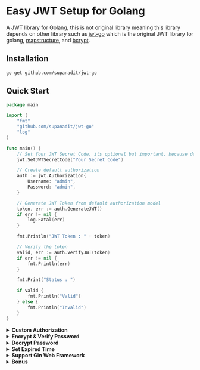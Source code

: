 # Easy JWT Setup for Golang

A JWT library for Golang, this is not original library meaning this library depends on other library such as [jwt-go](https://github.com/dgrijalva/jwt-go) which is the original JWT library for golang, [mapstructure](github.com/mitchellh/mapstructure), and [bcrypt](golang.org/x/crypto/bcrypt).

## Installation

`go get github.com/supanadit/jwt-go`

## Quick Start

```go
package main

import (
	"fmt"
	"github.com/supanadit/jwt-go"
	"log"
)

func main() {
	// Set Your JWT Secret Code, its optional but important, because default secret code is very insecure
	jwt.SetJWTSecretCode("Your Secret Code")

	// Create default authorization
	auth := jwt.Authorization{
		Username: "admin",
		Password: "admin",
	}

	// Generate JWT Token from default authorization model
	token, err := auth.GenerateJWT()
	if err != nil {
		log.Fatal(err)
	}

	fmt.Println("JWT Token : " + token)

	// Verify the token
	valid, err := auth.VerifyJWT(token)
	if err != nil {
		fmt.Println(err)
	}

	fmt.Print("Status : ")

	if valid {
		fmt.Println("Valid")
	} else {
		fmt.Println("Invalid")
	}
}
```

<details><summary><b>Custom Authorization</b></summary>

<p>

```go
package main

import (
	"fmt"
	"github.com/supanadit/jwt-go"
	"log"
)

type Login struct {
	Email    string
	Password string
	Name     string
}

func main() {
	// Set Your JWT Secret Code, its optional but important, because default secret code is very insecure
	jwt.SetJWTSecretCode("Your Secret Code")

	// Create default authorization
	auth := Login{
		Email:    "asd@asd.com",
		Password: "asd",
		Name:     "asd",
	}

	// Generate JWT Token from default authorization model
	token, err := jwt.GenerateJWT(auth)
	if err != nil {
		log.Fatal(err)
	}

	fmt.Println("JWT Token : " + token)

	// Variable for decoded JWT token
	var dataAuth Login
	// Verify the token
	valid, err := jwt.VerifyAndBindingJWT(&dataAuth, token)
	if err != nil {
		fmt.Println(err)
	}

	// or simply you can do this, if you don't need to decode the JWT
	// valid, err := jwt.VerifyJWT(token)
	// if err != nil {
	//	 fmt.Println(err)
	// }

	fmt.Print("Status : ")

	if valid {
		fmt.Println("Valid")
	} else {
		fmt.Println("Invalid")
	}
}
```

</p>
</details>

<details><summary><b>Encrypt & Verify Password</b></summary>

<p>

```go
package main

import (
	"fmt"
	"github.com/supanadit/jwt-go"
	"log"
)

type Login struct {
	Email    string
	Password string
}

func main() {
	// Set Your JWT Secret Code, its optional but important, because default secret code is very insecure
	jwt.SetJWTSecretCode("Your Secret Code")

	// Create authorization from your own struct
	auth := Login{
		Email:    "hello@email.com",
		Password: "123",
	}

	// Encrypt password, which you can save to database
	ep, err := jwt.EncryptPassword(auth.Password)
	if err != nil {
		log.Fatal(err)
	}

	fmt.Println("Encrypted Password " + string(ep))

	// Verify Encrypted Password
	valid, err := jwt.VerifyPassword(string(ep), auth.Password)
	if err != nil {
		fmt.Println(err)
	}

	fmt.Print("Status : ")

	if valid {
		fmt.Println("Valid")
	} else {
		fmt.Println("Invalid")
	}
}
```

</p>
</details>

<details><summary><b>Decrypt Password</b></summary>
<p>

No you can't, as the thread at [Stack Exchange](https://security.stackexchange.com/questions/193943/is-it-possible-to-decrypt-bcrypt-encryption)

> bcrypt is not an encryption function, it's a password hashing function, relying on Blowfish's key scheduling, not its encryption. Hashing are mathematical one-way functions, meaning there is no way to reverse the output string to get the input string.
  <br/> of course only Siths deal in absolutes and there are a few attacks against hashes. But none of them are "reversing" the hashing, AFAIK.

so that enough to secure the password

</p>
</details>

<details><summary><b>Set Expired Time</b></summary>
<p>

```go
package main

import (
	"fmt"
	"github.com/supanadit/jwt-go"
	"log"
)

func main() {
	// Set Your JWT Secret Code, its optional but important, because default secret code is very insecure
	jwt.SetJWTSecretCode("Your Secret Code")
 
    // You can simply do this, jwt.setExpiredTime(Hour,Minute,Second)
	jwt.SetExpiredTime(0, 0, 1)
}
```

</p>
</details>

<details><summary><b>Support Gin Web Framework</b></summary>
<p>

```go
package main

import (
	"github.com/gin-gonic/gin"
	"github.com/supanadit/jwt-go"
	"net/http"
)

func main() {
	// Set Your JWT Secret Code, its optional but important, because default secret code is very insecure
	jwt.SetJWTSecretCode("Your Secret Code")

	// Create authorization
	auth := jwt.Authorization{
		Username: "Hello World",
		Password: "123",
	}

	router := gin.Default()

	// Login / Authorization for create JWT Token
	router.POST("/auth", func(c *gin.Context) {
		var a jwt.Authorization
		err := c.Bind(&a)
		if err != nil {
			c.JSON(http.StatusBadRequest, gin.H{
				"status": "Invalid body request",
				"token":  nil,
			})
		} else {
			valid, err := auth.VerifyPassword(a.Password)
			if err != nil {
				c.JSON(http.StatusBadRequest, gin.H{
					"status": "Wrong username or password",
					"token":  nil,
				})
			} else {
				if valid {
					token, err := a.GenerateJWT()
					if err != nil {
						c.JSON(http.StatusInternalServerError, gin.H{
							"status": "Can't generate JWT token",
							"token":  nil,
						})
					} else {
						c.JSON(http.StatusOK, gin.H{
							"status": "Success",
							"token":  token,
						})
					}
				} else {
					c.JSON(http.StatusBadRequest, gin.H{
						"status": "Wrong username or password",
						"token":  nil,
					})
				}
			}
		}
	})

	// Test Authorization
	router.GET("/test", func(c *gin.Context) {
		// Variable for binding if you need decoded JWT
		var dataAuth jwt.Authorization
		// Verify and binding JWT
		token, valid, err := jwt.VerifyAndBindingGinHeader(&dataAuth, c)

		// in case if you don't want to decode the JWT, simply use this code
		// token, valid, err := jwt.VerifyGinHeader(c)

		if err != nil {
			c.JSON(http.StatusOK, gin.H{
				"status": err.Error(),
			})
		} else {
			if valid {
				c.JSON(http.StatusOK, gin.H{
					"status": token + " is valid",
				})
			} else {
				c.JSON(http.StatusBadRequest, gin.H{
					"status": "Invalid",
				})
			}
		}
	})

	_ = router.Run(":8080")
}
```

</p>
</details>

<details><summary><b>Bonus</b></summary>
<p>

You can simply `Enable` and `Disable` authorization by code bellow

```go
package main

import (
	"github.com/supanadit/jwt-go"
)

func main() {
	// Set Your JWT Secret Code, its optional but important, because default secret code is very insecure
	jwt.SetJWTSecretCode("Your Secret Code")

	jwt.DisableAuthorization() // Disable authorization, meaning when verify jwt token it will return true even if the token was expired or invalid

	// or

	jwt.EnableAuthorization() // Enable authorization
}
```

</p>
</details>
